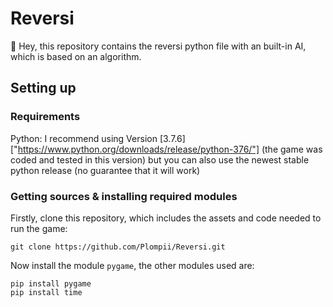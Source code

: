 # Reversi
:wave: Hey, this repository contains the reversi python file with an built-in AI, which is based on an algorithm.
## Setting up
### Requirements
Python:
I recommend using Version [3.7.6]["https://www.python.org/downloads/release/python-376/"] (the game was coded and tested in this version)
but you can also use the newest stable python release (no guarantee that it will work)


### Getting sources & installing required modules
Firstly, clone this repository, which includes the assets and code needed to run the game:
```
git clone https://github.com/Plompii/Reversi.git
```
Now install the module `pygame`, the other modules used are:
```
pip install pygame
pip install time
